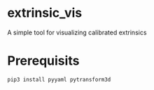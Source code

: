 # extrinsic_vis
A simple tool for visualizing calibrated extrinsics


# Prerequisits

```bash
pip3 install pyyaml pytransform3d
```

